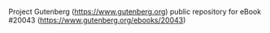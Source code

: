 Project Gutenberg (https://www.gutenberg.org) public repository for eBook #20043 (https://www.gutenberg.org/ebooks/20043)
